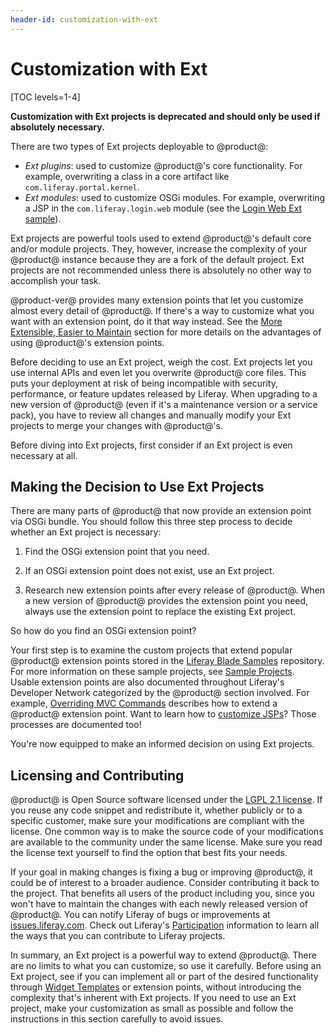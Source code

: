 ```yaml
---
header-id: customization-with-ext
---
```


# Customization with Ext

[TOC levels=1-4]

**Customization with Ext projects is deprecated and should only be used if
absolutely necessary.**

There are two types of Ext projects deployable to @product@:

- *Ext plugins*: used to customize @product@'s core functionality. For example,
  overwriting a class in a core artifact like `com.liferay.portal.kernel`.
- *Ext modules*: used to customize OSGi modules. For example, overwriting a JSP
  in the `com.liferay.login.web` module (see the
  [Login Web Ext sample](/docs/7-2/reference/-/knowledge_base/r/login-web-ext)).

Ext projects are powerful tools used to extend @product@'s default core and/or
module projects. They, however, increase the complexity of your @product@
instance because they are a fork of the default project. Ext projects are not
recommended unless there is absolutely no other way to accomplish your task.

@product-ver@ provides many extension points that let you customize almost every
detail of @product@. If there's a way to customize what you want with an
extension point, do it that way instead. See the
[More Extensible, Easier to Maintain](/docs/7-1/tutorials/-/knowledge_base/t/benefits-of-liferay-7-for-liferay-6-developers#more-extensible-easier-to-maintain)
section for more details on the advantages of using @product@'s extension
points.

Before deciding to use an Ext project, weigh the cost. Ext projects let you use
internal APIs and even let you overwrite @product@ core files. This puts
your deployment at risk of being incompatible with security, performance, or
feature updates released by Liferay. When upgrading to a new version of
@product@ (even if it's a maintenance version or a service pack), you have to
review all changes and manually modify your Ext projects to merge your changes
with @product@'s.

Before diving into Ext projects, first consider if an Ext project is even
necessary at all.

## Making the Decision to Use Ext Projects

There are many parts of @product@ that now provide an extension point via OSGi
bundle. You should follow this three step process to decide whether an Ext
project is necessary:

1.  Find the OSGi extension point that you need. 

    <!--Uncomment once article is available
    You can follow the
    Finding Extension Points
    tutorial as a guide.
    -->

2.  If an OSGi extension point does not exist, use an Ext project.

3.  Research new extension points after every release of @product@. When a new
    version of @product@ provides the extension point you need, always use the
    extension point to replace the existing Ext project.

So how do you find an OSGi extension point?

Your first step is to examine the custom projects that extend popular @product@
extension points stored in the
[Liferay Blade Samples](https://github.com/liferay/liferay-blade-samples)
repository. For
more information on these sample projects, see 
[Sample Projects](/docs/7-2/reference/-/knowledge_base/r/sample-projects). 
Usable extension points are also documented throughout Liferay's Developer 
Network categorized by the @product@ section involved. For example, 
[Overriding MVC Commands](/docs/7-2/customization/-/knowledge_base/c/overriding-liferay-mvc-commands)
describes how to extend a @product@ extension point. Want to learn how to 
[customize JSPs](/docs/7-2/customization/-/knowledge_base/c/customizing-jsps)?
Those processes are documented too!

You're now equipped to make an informed decision on using Ext projects.

## Licensing and Contributing

@product@ is Open Source software licensed under the 
[LGPL 2.1 license](http://www.gnu.org/licenses/lgpl-2.1.html).
If you reuse any code snippet and redistribute it, whether publicly or to a
specific customer, make sure your modifications are compliant with the license.
One common way is to make the source code of your modifications are available to
the community under the same license. Make sure you read the license text
yourself to find the option that best fits your needs. 

If your goal in making changes is fixing a bug or improving @product@, it could
be of interest to a broader audience. Consider contributing it back to the
project. That benefits all users of the product including you, since you won't
have to maintain the changes with each newly released version of @product@. You
can notify Liferay of bugs or improvements at
[issues.liferay.com](http://issues.liferay.com). Check out Liferay's
[Participation](/participate/feedback/overview) information to learn all the
ways that you can contribute to Liferay projects. 

In summary, an Ext project is a powerful way to extend @product@. There are no
limits to what you can customize, so use it carefully. Before using an Ext
project, see if you can implement all or part of the desired functionality
through
[Widget Templates](/docs/7-2/user/-/knowledge_base/u/styling-apps-and-assets)
or extension points, without introducing the complexity that's inherent with Ext
projects. If you need to use an Ext project, make your customization as small as
possible and follow the instructions in this section carefully to avoid issues.
